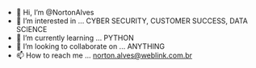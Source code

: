 - 👋 Hi, I’m @NortonAlves
- 👀 I’m interested in ... CYBER SECURITY, CUSTOMER SUCCESS, DATA SCIENCE
- 🌱 I’m currently learning ... PYTHON
- 💞️ I’m looking to collaborate on ... ANYTHING
- 📫 How to reach me ... norton.alves@weblink.com.br

<!---
NortonAlves/NortonAlves is a ✨ special ✨ repository because its `README.md` (this file) appears on your GitHub profile.
You can click the Preview link to take a look at your changes.
--->
